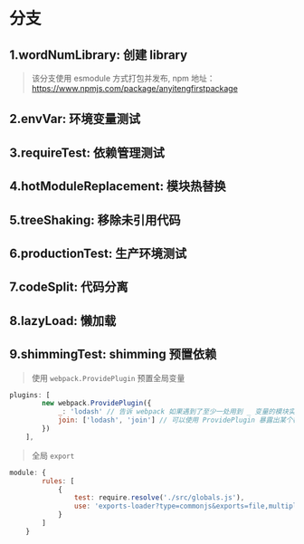 # 分支

## 1.wordNumLibrary: 创建 library
> 该分支使用 esmodule 方式打包并发布, npm 地址：https://www.npmjs.com/package/anyitengfirstpackage

## 2.envVar: 环境变量测试

## 3.requireTest: 依赖管理测试

## 4.hotModuleReplacement: 模块热替换

## 5.treeShaking: 移除未引用代码

## 6.productionTest: 生产环境测试

## 7.codeSplit: 代码分离

## 8.lazyLoad: 懒加载

## 9.shimmingTest: shimming 预置依赖
>使用 `webpack.ProvidePlugin` 预置全局变量
```js
plugins: [
		new webpack.ProvidePlugin({
			_: 'lodash' // 告诉 webpack 如果遇到了至少一处用到 _ 变量的模块实例，那请你将 lodash package 引入进来，并将其提供给需要用到它的模块。
			join: ['lodash', 'join'] // 可以使用 ProvidePlugin 暴露出某个模块中单个导出，通过配置一个“数组路径”（例如 [module, child, ...children?]）实现此功能，这样就能很好的与 tree shaking 配合，将 lodash library 中的其余没有用到的导出去除
		})
	],
```
>全局 `export`
```js
module: {
		rules: [
			{
				test: require.resolve('./src/globals.js'),
				use: 'exports-loader?type=commonjs&exports=file,multiple|helper.parse|parse' // 这样就可以使用 const { file, parse } = require('./globals.js');，可以保证一切将顺利运行
			}
		]
	}
```
